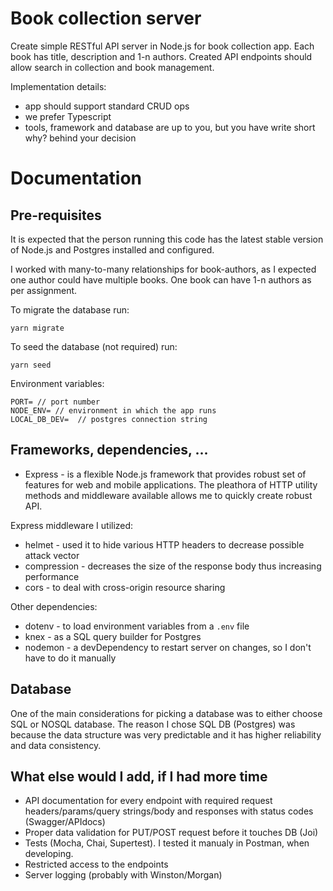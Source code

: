 # Book collection server

Create simple RESTful API server in Node.js for book collection app. Each book has title, description and 1-n authors. Created API endpoints should allow search in collection and book management.

Implementation details:

- app should support standard CRUD ops
- we prefer Typescript
- tools, framework and database are up to you, but you have write short why? behind your decision

# Documentation

## Pre-requisites

It is expected that the person running this code has the latest stable version of Node.js and Postgres installed and configured.

I worked with many-to-many relationships for book-authors, as I expected one author could have multiple books. One book can have 1-n authors as per assignment.

To migrate the database run:

```
yarn migrate
```

To seed the database (not required) run:

```
yarn seed
```

Environment variables:

```
PORT= // port number
NODE_ENV= // environment in which the app runs
LOCAL_DB_DEV=  // postgres connection string
```

## Frameworks, dependencies, ...

- Express - is a flexible Node.js framework that provides robust set of features for web and mobile applications. The pleathora of HTTP utility methods and middleware available allows me to quickly create robust API.

Express middleware I utilized:

- helmet - used it to hide various HTTP headers to decrease possible attack vector
- compression - decreases the size of the response body thus increasing performance
- cors - to deal with cross-origin resource sharing

Other dependencies:

- dotenv - to load environment variables from a `.env` file
- knex - as a SQL query builder for Postgres
- nodemon - a devDependency to restart server on changes, so I don't have to do it manually

## Database

One of the main considerations for picking a database was to either choose SQL or NOSQL database.
The reason I chose SQL DB (Postgres) was because the data structure was very predictable and it has higher reliability and data consistency.

## What else would I add, if I had more time

- API documentation for every endpoint with required request headers/params/query strings/body and responses with status codes (Swagger/APIdocs)
- Proper data validation for PUT/POST request before it touches DB (Joi)
- Tests (Mocha, Chai, Supertest). I tested it manualy in Postman, when developing.
- Restricted access to the endpoints
- Server logging (probably with Winston/Morgan)
